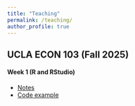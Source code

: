 ```yaml
---
title: "Teaching"
permalink: /teaching/
author_profile: true
---
```

## UCLA ECON 103 (Fall 2025)
#### Week 1 (R and RStudio)
* [Notes](files/UCLA/Econ103/Week_1_2025.pdf)
* [Code example](files/UCLA/Econ103/Week_1.R)

<!--
## Lecturer
### University of Chile
#### Master of Arts in Economics
* Workshop: MATLAB and Introduction to Dynamic Programming
  
### Universidad de los Andes, Chile
#### Bachelor of Arts in Economics 
* Monetary Macroeconomics
* Industrial Organization
* Probability Theory  

#### Master of Arts in Economics
* Microeconomic Theory I 

## Teaching Assistant

### University of Chile
#### Bachelor of Arts in Economics
* Introduction to Statistics
* Political Economy
* Econometrics (Quantitative Methods II)

#### Master of Arts in Economics
* Macroeconomics I (Prof. Rómulo Chumacero and Álvaro García-Marín)
* Macroeconomics II (Prof. Eduardo Engel)
* Econometrics I (Prof. Valentina Paredes)
* Econometrics II (Prof. Rómulo Chumacero)
-->

